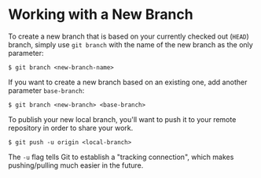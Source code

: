 # Working with a New Branch

To create a new branch that is based on your currently checked out (`HEAD`) branch, simply use `git branch` with the name of the new branch as the only parameter:

```git
$ git branch <new-branch-name>
```

If you want to create a new branch based on an existing one, add another parameter `base-branch`:

```git
$ git branch <new-branch> <base-branch>
```

To publish your new local branch, you'll want to push it to your remote repository in order to share your work. 

```git
$ git push -u origin <local-branch>
```

The `-u` flag tells Git to establish a "tracking connection", which makes pushing/pulling much easier in the future.